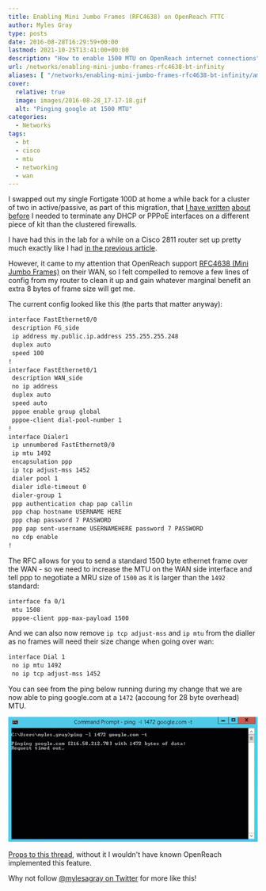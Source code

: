 ```yaml
---
title: Enabling Mini Jumbo Frames (RFC4638) on OpenReach FTTC
author: Myles Gray
type: posts
date: 2016-08-28T16:29:59+00:00
lastmod: 2021-10-25T13:41:00+00:00
description: "How to enable 1500 MTU on OpenReach internet connections"
url: /networks/enabling-mini-jumbo-frames-rfc4638-bt-infinity
aliases: [ "/networks/enabling-mini-jumbo-frames-rfc4638-bt-infinity/amp" ]
cover:
  relative: true
  image: images/2016-08-28_17-17-18.gif
  alt: "Pinging google at 1500 MTU"
categories:
  - Networks
tags:
  - bt
  - cisco
  - mtu
  - networking
  - wan
---
```


I swapped out my single Fortigate 100D at home a while back for a cluster of two in active/passive, as part of this migration, that [I have written][1] [about before][2] I needed to terminate any DHCP or PPPoE interfaces on a different piece of kit than the clustered firewalls.

I have had this in the lab for a while on a Cisco 2811 router set up pretty much exactly like I had [in the previous article][3].

However, it came to my attention that OpenReach support [RFC4638 (Mini Jumbo Frames)][4] on their WAN, so I felt compelled to remove a few lines of config from my router to clean it up and gain whatever marginal benefit an extra 8 bytes of frame size will get me.

The current config looked like this (the parts that matter anyway):

```sh
interface FastEthernet0/0
 description FG_side
 ip address my.public.ip.address 255.255.255.248
 duplex auto
 speed 100
!
interface FastEthernet0/1
 description WAN_side
 no ip address
 duplex auto
 speed auto
 pppoe enable group global
 pppoe-client dial-pool-number 1
!
interface Dialer1
 ip unnumbered FastEthernet0/0
 ip mtu 1492
 encapsulation ppp
 ip tcp adjust-mss 1452
 dialer pool 1
 dialer idle-timeout 0
 dialer-group 1
 ppp authentication chap pap callin
 ppp chap hostname USERNAME HERE
 ppp chap password 7 PASSWORD
 ppp pap sent-username USERNAMEHERE password 7 PASSWORD
 no cdp enable
!
```

The RFC allows for you to send a standard 1500 byte ethernet frame over the WAN - so we need to increase the MTU on the WAN side interface and tell ppp to negotiate a MRU size of `1500` as it is larger than the `1492` standard:

```sh
interface fa 0/1
 mtu 1508
 pppoe-client ppp-max-payload 1500
```

And we can also now remove `ip tcp adjust-mss` and `ip mtu` from the dialler as no frames will need their size change when going over wan:

```sh
interface Dial 1
 no ip mtu 1492
 no ip tcp adjust-mss 1452
```

You can see from the ping below running during my change that we are now able to ping google.com at a `1472` (accoung for 28 byte overhead) MTU.

![Mini Jumbo Frames Ping][5]

[Props to this thread][6], without it I wouldn't have known OpenReach implemented this feature.

Why not follow [@mylesagray on Twitter][7] for more like this!

 [1]: /infrastructure/fortigate-ha-activeactive-part-1-preparation/
 [2]: /infrastructure/fortigate-high-availability-activeactive-part-2-implementation/
 [3]: files/Cisco_1841_Config.txt
 [4]: https://tools.ietf.org/html/rfc4638
 [5]: images/2016-08-28_17-17-18.gif
 [6]: https://community.bt.com/t5/BT-Infinity-Speed-Connection/Infinity-on-Cisco-Router/td-p/149185/page/2
 [7]: https://twitter.com/mylesagray